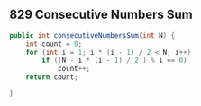 ## 829 Consecutive Numbers Sum
```java
public int consecutiveNumbersSum(int N) {
    int count = 0;
    for (int i = 1; i * (i - 1) / 2 < N; i++)
        if ((N - i * (i - 1) / 2 ) % i == 0)
            count++;
    return count;

}
```
